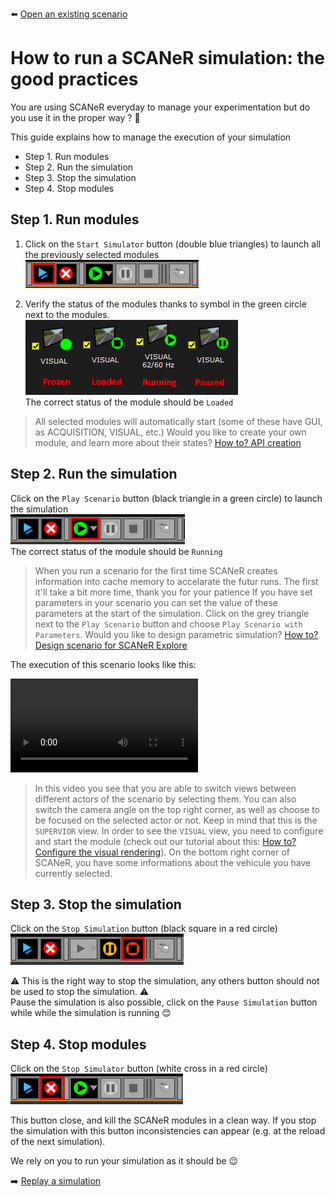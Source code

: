 :arrow_left: [Open an existing scenario](../HT_Open_a_scenario/HT_Open_a_scenario.md)

# How to run a SCANeR simulation: the good practices

You are using SCANeR everyday to manage your experimentation but do you use it in the proper way ? 🤔

This guide explains how to manage the execution of your simulation
- Step 1. Run modules
- Step 2. Run the simulation
- Step 3. Stop the simulation
- Step 4. Stop modules 

## Step 1. Run modules

1. Click on the `Start Simulator` button (double blue triangles) to launch all the previously selected modules
![](./assets/LaunchModules.png)  

2. Verify the status of the modules thanks to symbol in the green circle next to the modules.  
![](./assets/ModuleStates.png)  
The correct status of the module should be `Loaded`  

>All selected modules will automatically start (some of these have GUI, as ACQUISITION, VISUAL, etc.)
>Would you like to create your own module, and learn more about their states? [How to? API creation]()

## Step 2. Run the simulation
Click on the `Play Scenario` button (black triangle in a green circle) to launch the simulation  
![](./assets/LaunchSimu.png)  
The correct status of the module should be `Running`  

>When you run a scenario for the first time SCANeR creates information into cache memory to accelarate the futur runs. The first it'll take a bit more time, thank you for your patience 
>If you have set parameters in your scenario you can set the value of these parameters at the start of the simulation. Click on the grey triangle next to the `Play Scenario` button and choose `Play Scenario with Parameters`. Would you like to design parametric simulation? [How to? Design scenario for SCANeR Explore]()

The execution of this scenario looks like this:

<video src="https://user-images.githubusercontent.com/22998298/133973267-9e959c8e-1b0e-4c2b-8668-5a05809cc749.mp4"></video>

>In this video you see that you are able to switch views between different actors of the scenario by selecting them.
>You can also switch the camera angle on the top right corner, as well as choose to be focused on the selected actor or not.
>Keep in mind that this is the `SUPERVIOR` view. In order to see the `VISUAL` view, you need to configure and start the module (check out our tutorial about this: [How to? Configure the visual rendering](../HT_configure_visual/HT_configure_visual.md)).
>On the bottom right corner of SCANeR, you have some informations about the vehicule you have currently selected.

## Step 3. Stop the simulation
Click on the `Stop Simulation` button (black square in a red circle)  
![](./assets/StopSimu.png)

⚠ This is the right way to stop the simulation, any others button should not be used to stop the simulation. ⚠  
Pause the simulation is also possible, click on the `Pause Simulation` button while while the simulation is running 😊

## Step 4. Stop modules
Click on the `Stop Simulator` button (white cross in a red circle)  
![](./assets/StopModules.png)

This button close, and kill the SCANeR modules in a clean way. If you stop the simulation with this button inconsistencies can appear (e.g. at the reload of the next simulation).  
  
We rely on you to run your simulation as it should be 😉

:arrow_right: [Replay a simulation](../HT_Replay_Simulation/HT_Replay_Simulation.md)

